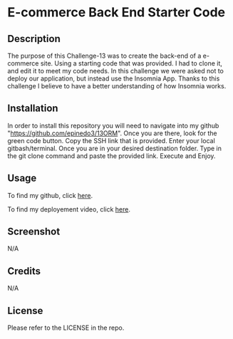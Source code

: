 # E-commerce Back End Starter Code
## Description

The purpose of this Challenge-13 was to create the back-end of a e-commerce site. Using a starting code that was provided. I had to clone it, and edit it to meet my code needs. In this challenge we were asked not to deploy our application, but instead use the Insomnia App. Thanks to this challenge I believe to have a better understanding of how Insomnia works.

## Installation
In order to install this repository you will need to navigate into my github "https://github.com/epinedo3/13ORM". Once you are there, look for the green code button. Copy the SSH link that is provided. Enter your local gitbash/terminal. Once you are in your desired destination folder. Type in the git clone command and paste the provided link. Execute and Enjoy.

## Usage
To find my github, click [here](https://github.com/epinedo3/13ORM).

<!-- To find my deployed website, click [here](https://epinedo3.github.io/13ORM/). -->

To find my deployement video, click [here](https://drive.google.com/file/d/1eycWveDBlUdyyjH41zThJRa_E23DECKa/view).

## Screenshot
N/A

## Credits
N/A

## License

Please refer to the LICENSE in the repo.